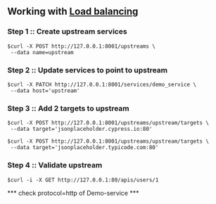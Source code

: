 ## Working with [Load balancing](https://docs.konghq.com/2.2.x/loadbalancing/)

### Step 1 :: Create upstream services
```
$curl -X POST http://127.0.0.1:8001/upstreams \
 --data name=upstream
```

### Step 2 :: Update services to point to upstream
```
$curl -X PATCH http://127.0.0.1:8001/services/demo_service \
 --data host='upstream'
```

### Step 3 :: Add 2 targets to upstream
```
$curl -X POST http://127.0.0.1:8001/upstreams/upstream/targets \
 --data target='jsonplaceholder.cypress.io:80'

$curl -X POST http://127.0.0.1:8001/upstreams/upstream/targets \
 --data target='jsonplaceholder.typicode.com:80'
```

### Step 4 :: Validate upstream
```
$curl -i -X GET http://127.0.0.1:80/apis/users/1
```

*** check protocol=http of Demo-service ***

